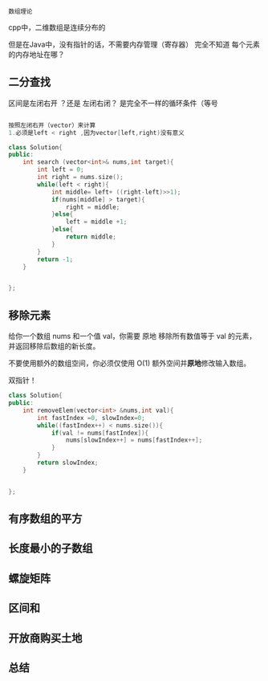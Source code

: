 


	数组理论


cpp中，二维数组是连续分布的

但是在Java中，没有指针的话，不需要内存管理（寄存器）
完全不知道 每个元素的内存地址在哪？



## 二分查找

区间是左闭右开 ？还是 左闭右闭？
是完全不一样的循环条件（等号



```cpp

按照左闭右开（vector）来计算
1.必须是left < right ,因为vector[left,right)没有意义

class Solution{
public:
	int search (vector<int>& nums,int target){
		int left = 0;
		int right = nums.size();
		while(left < right){
			int middle= left+ ((right-left)>>1);
			if(nums[middle] > target){
				right = middle;
			}else{
				left = middle +1;
			}else{
				return middle;
			}
		}
		return -1;
	}


};
```


## 移除元素

给你一个数组 nums 和一个值 val，你需要 原地 移除所有数值等于 val 的元素，并返回移除后数组的新长度。

不要使用额外的数组空间，你必须仅使用 O(1) 额外空间并**原地**修改输入数组。

双指针！
```cpp
class Solution{
public:
	int removeElem(vector<int> &nums,int val){
		int fastIndex =0, slowIndex=0;
		while((fastIndex++) < nums.size()){
			if(val != nums[fastIndex]){
				nums[slowIndex++] = nums[fastIndex++];
			}
		}
		return slowIndex;
	}


};
```



## 有序数组的平方



## 长度最小的子数组




## 螺旋矩阵




## 区间和


## 开放商购买土地




## 总结